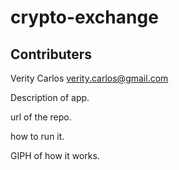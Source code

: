 # crypto-exchange

## Contributers
Verity Carlos <verity.carlos@gmail.com>

Description of app.

url of the repo.

how to run it.

GIPH of how it works. 

